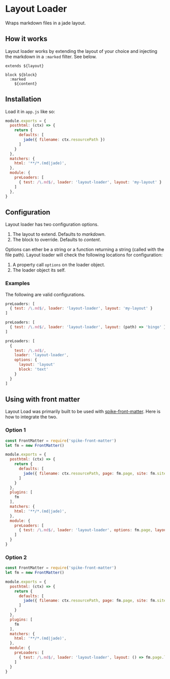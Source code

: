 # Layout Loader
Wraps markdown files in a jade layout.

## How it works
Layout loader works by extending the layout of your choice and injecting the markdown in a `:marked` filter. See below.

```jade
extends ${layout}

block ${block}
  :marked
    ${content}
```

## Installation
Load it in `app.js` like so:

```javascript
module.exports = {
  posthtml: (ctx) => {
    return {
      defaults: [
        jade({ filename: ctx.resourcePath })
      ]
    }
  },
  matchers: {
    html: '**/*.(md|jade)',
  },
  module: {
    preLoaders: [
      { test: /\.md$/, loader: 'layout-loader', layout: 'my-layout' }
    ]
  },
}
```

## Configuration
Layout loader has two configuration options.

1. The layout to extend. Defaults to *markdown*.
2. The block to override. Defaults to *content*.

Options can ether be a string or a function returning a string (called with the file path). Layout loader will check the following locations for configuration:

1. A property call `options` on the loader object.
2. The loader object its self.

### Examples
The following are valid configurations.

```javascript
preLoaders: [
  { test: /\.md$/, loader: 'layout-loader', layout: 'my-layout' }
]
```

```javascript
preLoaders: [
  { test: /\.md$/, loader: 'layout-loader', layout: (path) => 'bingo' }
]
```

```javascript
preLoaders: [
  {
    test: /\.md$/,
    loader: 'layout-loader',
    options: {
      layout: 'layout'
      block: 'text'
    }
  }
]
```

## Using with front matter
Layout Load was primarily built to be used with [spike-front-matter](https://www.npmjs.com/package/spike-front-matter). Here is how to integrate the two.

### Option 1
```javascript
const FrontMatter = require('spike-front-matter')
let fm = new FrontMatter()

module.exports = {
  posthtml: (ctx) => {
    return {
      defaults: [
        jade({ filename: ctx.resourcePath, page: fm.page, site: fm.site}),
      ]
    }
  },
  plugins: [
    fm
  ],
  matchers: {
    html: '**/*.(md|jade)',
  },
  module: {
    preLoaders: [
      { test: /\.md$/, loader: 'layout-loader', options: fm.page, layout: 'default' }
    ]
  }
}
```

### Option 2
```javascript
const FrontMatter = require('spike-front-matter')
let fm = new FrontMatter()

module.exports = {
  posthtml: (ctx) => {
    return {
      defaults: [
        jade({ filename: ctx.resourcePath, page: fm.page, site: fm.site}),
      ]
    }
  },
  plugins: [
    fm
  ],
  matchers: {
    html: '**/*.(md|jade)',
  },
  module: {
    preLoaders: [
      { test: /\.md$/, loader: 'layout-loader', layout: () => fm.page.layout }
    ]
  }
}
```
